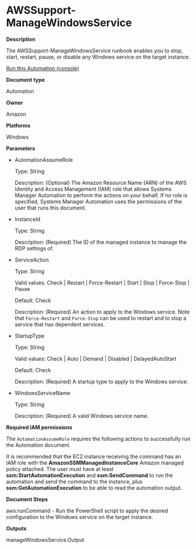 # AWSSupport\-ManageWindowsService<a name="automation-awssupport-managewindowsservice"></a>

 **Description** 

The AWSSupport\-ManageWindowsService runbook enables you to stop, start, restart, pause, or disable any Windows service on the target instance\.

[Run this Automation \(console\)](https://console.aws.amazon.com/systems-manager/automation/execute/AWSSupport-ManageWindowsService)

**Document type**

Automation

**Owner**

Amazon

**Platforms**

Windows

**Parameters**
+ AutomationAssumeRole

  Type: String

  Description: \(Optional\) The Amazon Resource Name \(ARN\) of the AWS Identity and Access Management \(IAM\) role that allows Systems Manager Automation to perform the actions on your behalf\. If no role is specified, Systems Manager Automation uses the permissions of the user that runs this document\.
+ InstanceId

  Type: String

  Description: \(Required\) The ID of the managed instance to manage the RDP settings of\.
+ ServiceAction

  Type: String

  Valid values: Check \| Restart \| Force\-Restart \| Start \| Stop \| Force\-Stop \| Pause

  Default: Check

  Description: \(Required\) An action to apply to the Windows service\. Note that `Force-Restart` and `Force-Stop` can be used to restart and to stop a service that has dependent services\. 
+ StartupType

  Type: String

  Valid values: Check \| Auto \| Demand \| Disabled \| DelayedAutoStart

  Default: Check

  Description: \(Required\) A startup type to apply to the Windows service\.
+ WindowsServiceName

  Type: String

  Description: \(Required\) A valid Windows service name\.

**Required IAM permissions**

The `AutomationAssumeRole` requires the following actions to successfully run the Automation document\.

It is recommended that the EC2 instance receiving the command has an IAM role with the **AmazonSSMManagedInstanceCore** Amazon managed policy attached\. The user must have at least **ssm:StartAutomationExecution** and **ssm:SendCommand** to run the automation and send the command to the instance, plus **ssm:GetAutomationExecution** to be able to read the automation output\.

 **Document Steps** 

aws:runCommand \- Run the PowerShell script to apply the desired configuration to the Windows service on the target instance\.

 **Outputs** 

manageWindowsService\.Output